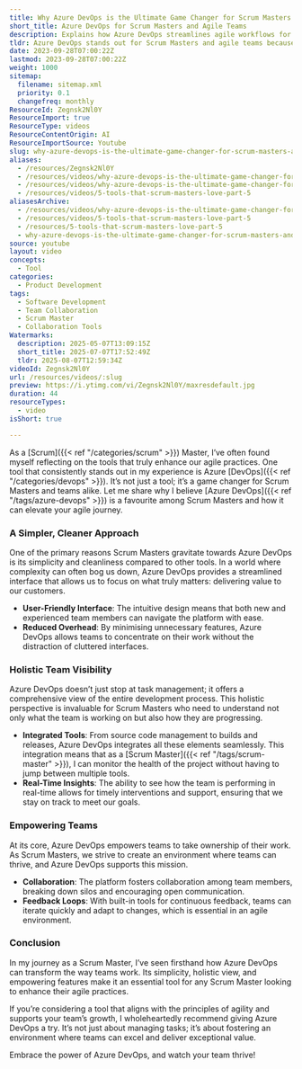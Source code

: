 ```yaml
---
title: Why Azure DevOps is the Ultimate Game Changer for Scrum Masters and Agile Teams
short_title: Azure DevOps for Scrum Masters and Agile Teams
description: Explains how Azure DevOps streamlines agile workflows for Scrum Masters and teams, offering simplicity, integrated tools, real-time insights, and improved collaboration.
tldr: Azure DevOps stands out for Scrum Masters and agile teams because it offers a simple, user-friendly interface, provides integrated tools for full project visibility, and empowers teams through collaboration and real-time feedback. These features help reduce overhead, streamline workflows, and support continuous improvement. Development managers should consider adopting Azure DevOps to enhance team performance and deliver greater value.
date: 2023-09-28T07:00:22Z
lastmod: 2023-09-28T07:00:22Z
weight: 1000
sitemap:
  filename: sitemap.xml
  priority: 0.1
  changefreq: monthly
ResourceId: Zegnsk2Nl0Y
ResourceImport: true
ResourceType: videos
ResourceContentOrigin: AI
ResourceImportSource: Youtube
slug: why-azure-devops-is-the-ultimate-game-changer-for-scrum-masters-and-agile-teams
aliases:
  - /resources/Zegnsk2Nl0Y
  - /resources/videos/why-azure-devops-is-the-ultimate-game-changer-for-scrum-masters-and-agile-teams-Zegnsk2Nl0Y
  - /resources/videos/why-azure-devops-is-the-ultimate-game-changer-for-scrum-masters-and-agile-teams
  - /resources/videos/5-tools-that-scrum-masters-love-part-5
aliasesArchive:
  - /resources/videos/why-azure-devops-is-the-ultimate-game-changer-for-scrum-masters-and-agile-teams
  - /resources/videos/5-tools-that-scrum-masters-love-part-5
  - /resources/5-tools-that-scrum-masters-love-part-5
  - why-azure-devops-is-the-ultimate-game-changer-for-scrum-masters-and-agile-teams-Zegnsk2Nl0Y
source: youtube
layout: video
concepts:
  - Tool
categories:
  - Product Development
tags:
  - Software Development
  - Team Collaboration
  - Scrum Master
  - Collaboration Tools
Watermarks:
  description: 2025-05-07T13:09:15Z
  short_title: 2025-07-07T17:52:49Z
  tldr: 2025-08-07T12:59:34Z
videoId: Zegnsk2Nl0Y
url: /resources/videos/:slug
preview: https://i.ytimg.com/vi/Zegnsk2Nl0Y/maxresdefault.jpg
duration: 44
resourceTypes:
  - video
isShort: true

---
```

As a [Scrum]({{< ref "/categories/scrum" >}}) Master, I’ve often found myself reflecting on the tools that truly enhance our agile practices. One tool that consistently stands out in my experience is Azure [DevOps]({{< ref "/categories/devops" >}}). It’s not just a tool; it’s a game changer for Scrum Masters and teams alike. Let me share why I believe [Azure DevOps]({{< ref "/tags/azure-devops" >}}) is a favourite among Scrum Masters and how it can elevate your agile journey.

### A Simpler, Cleaner Approach

One of the primary reasons Scrum Masters gravitate towards Azure DevOps is its simplicity and cleanliness compared to other tools. In a world where complexity can often bog us down, Azure DevOps provides a streamlined interface that allows us to focus on what truly matters: delivering value to our customers. 

- **User-Friendly Interface**: The intuitive design means that both new and experienced team members can navigate the platform with ease.
- **Reduced Overhead**: By minimising unnecessary features, Azure DevOps allows teams to concentrate on their work without the distraction of cluttered interfaces.

### Holistic Team Visibility

Azure DevOps doesn’t just stop at task management; it offers a comprehensive view of the entire development process. This holistic perspective is invaluable for Scrum Masters who need to understand not only what the team is working on but also how they are progressing.

- **Integrated Tools**: From source code management to builds and releases, Azure DevOps integrates all these elements seamlessly. This integration means that as a [Scrum Master]({{< ref "/tags/scrum-master" >}}), I can monitor the health of the project without having to jump between multiple tools.
- **Real-Time Insights**: The ability to see how the team is performing in real-time allows for timely interventions and support, ensuring that we stay on track to meet our goals.

### Empowering Teams

At its core, Azure DevOps empowers teams to take ownership of their work. As Scrum Masters, we strive to create an environment where teams can thrive, and Azure DevOps supports this mission.

- **Collaboration**: The platform fosters collaboration among team members, breaking down silos and encouraging open communication.
- **Feedback Loops**: With built-in tools for continuous feedback, teams can iterate quickly and adapt to changes, which is essential in an agile environment.

### Conclusion

In my journey as a Scrum Master, I’ve seen firsthand how Azure DevOps can transform the way teams work. Its simplicity, holistic view, and empowering features make it an essential tool for any Scrum Master looking to enhance their agile practices. 

If you’re considering a tool that aligns with the principles of agility and supports your team’s growth, I wholeheartedly recommend giving Azure DevOps a try. It’s not just about managing tasks; it’s about fostering an environment where teams can excel and deliver exceptional value. 

Embrace the power of Azure DevOps, and watch your team thrive!
